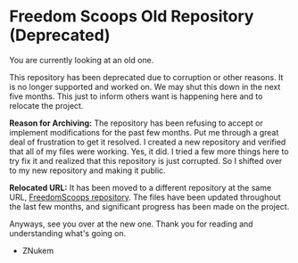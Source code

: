# Freedom Scoops Old Repository (Deprecated)
You are currently looking at an old one.

This repository has been deprecated due to corruption or other reasons. It is no longer supported and worked on. 
We may shut this down in the next five months. This just to inform others want is happening here and to relocate the project.

**Reason for Archiving:**
The repository has been refusing to accept or implement modifications for the past few months. Put me through a great deal of frustration to get it resolved.
I created a new repository and verified that all of my files were working. Yes, it did. I tried a few more things here to try fix it and realized that this repository is just corrupted. 
So I shifted over to my new repository and making it public.

**Relocated URL:**
It has been moved to a different repository at the same URL, [FreedomScoops repository](https://github.com/FreedomScoops/FreedomScoops). 
The files have been updated throughout the last few months, and significant progress has been made on the project.

Anyways, see you over at the new one. Thank you for reading and understanding what's going on. 
- ZNukem
